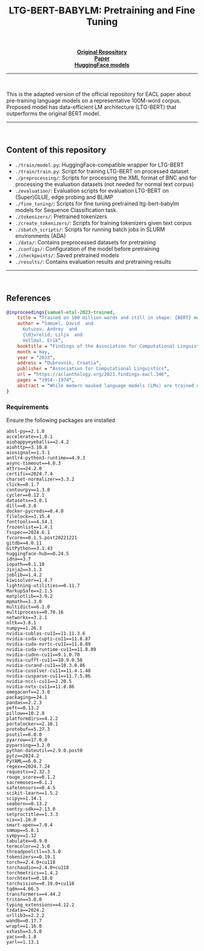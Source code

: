 <h2 align="center"><b><h3>LTG-BERT-BABYLM: Pretraining and Fine Tuning</h3></b></h2><br>

<p align="center">
  <a href="https://github.com/ltgoslo/ltg-bert/tree/main"><b>Original Repository</b></a><br>
  <a href="https://arxiv.org/abs/2303.09859"><b>Paper</b></a><br>
  <a href="https://huggingface.co/ltg/bnc-bert-span"><b>HuggingFace models</b></a>
</p>

<!--
<p align="center">
  <img src="img/overall.png" alt="Illustration of our model." width="720"/>  
</p>
-->
_______

<br>

This is the adapted version of the official repository for EACL paper about pre-training language models on a representative 100M-word corpus. Proposed model has data-efficient LM architecture (LTG-BERT) that outperforms the original BERT model.

_______

<br>

## Content of this repository

- `./train/model.py`: HuggingFace-compatible wrapper for LTG-BERT
- `./train/train.py`: Script for training LTG-BERT on processed dataset
- `./preprocessing/`: Scripts for processing the XML format of BNC and for processing the evaluation datasets (not needed for normal text corpus)
- `./evaluation/`: Evaluation scripts for evaluation LTG-BERT on (Super)GLUE, edge probing and BLiMP
- `./fine_tuning/`: Scripts for fine tuning pretrained ltg-bert-babylm models for Sequence Classification task.
- `./tokenizers/`: Pretrained tokenizers
- `./create_tokenizers/`: Scripts for training tokenizers given text corpus
- `./sbatch_scripts/`: Scripts for running batch jobs in SLURM environments (ADA)
- `./data/`: Contains preprocessed datasets for pretraining
- `./configs/`: Configuration of the model before pretraining
- `./checkpoints/`: Saved pretrained models
- `./results/`: Contains evaluation results and pretraining results

_______

<br>

## References
```bibtex
@inproceedings{samuel-etal-2023-trained,
    title = "Trained on 100 million words and still in shape: {BERT} meets {B}ritish {N}ational {C}orpus",
    author = "Samuel, David  and
      Kutuzov, Andrey  and
      {\O}vrelid, Lilja  and
      Velldal, Erik",
    booktitle = "Findings of the Association for Computational Linguistics: EACL 2023",
    month = may,
    year = "2023",
    address = "Dubrovnik, Croatia",
    publisher = "Association for Computational Linguistics",
    url = "https://aclanthology.org/2023.findings-eacl.146",
    pages = "1954--1974",
    abstract = "While modern masked language models (LMs) are trained on ever larger corpora, we here explore the effects of down-scaling training to a modestly-sized but representative, well-balanced, and publicly available English text source {--} the British National Corpus. We show that pre-training on this carefully curated corpus can reach better performance than the original BERT model. We argue that this type of corpora has great potential as a language modeling benchmark. To showcase this potential, we present fair, reproducible and data-efficient comparative studies of LMs, in which we evaluate several training objectives and model architectures and replicate previous empirical results in a systematic way. We propose an optimized LM architecture called LTG-BERT.",
}
```

### Requirements
Ensure the following packages are installed
```
absl-py==2.1.0
accelerate==1.0.1
aiohappyeyeballs==2.4.2
aiohttp==3.10.8
aiosignal==1.3.1
antlr4-python3-runtime==4.9.3
async-timeout==4.0.3
attrs==24.2.0
certifi==2024.7.4
charset-normalizer==3.3.2
click==8.1.7
contourpy==1.3.0
cycler==0.12.1
datasets==3.0.1
dill==0.3.8
docker-pycreds==0.4.0
filelock==3.15.4
fonttools==4.54.1
frozenlist==1.4.1
fsspec==2024.6.1
fvcore==0.1.5.post20221221
gitdb==4.0.11
GitPython==3.1.43
huggingface-hub==0.24.5
idna==3.7
iopath==0.1.10
Jinja2==3.1.3
joblib==1.4.2
kiwisolver==1.4.7
lightning-utilities==0.11.7
MarkupSafe==2.1.5
matplotlib==3.9.2
mpmath==1.3.0
multidict==6.1.0
multiprocess==0.70.16
networkx==3.2.1
nltk==3.8.1
numpy==1.26.3
nvidia-cublas-cu11==11.11.3.6
nvidia-cuda-cupti-cu11==11.8.87
nvidia-cuda-nvrtc-cu11==11.8.89
nvidia-cuda-runtime-cu11==11.8.89
nvidia-cudnn-cu11==9.1.0.70
nvidia-cufft-cu11==10.9.0.58
nvidia-curand-cu11==10.3.0.86
nvidia-cusolver-cu11==11.4.1.48
nvidia-cusparse-cu11==11.7.5.86
nvidia-nccl-cu11==2.20.5
nvidia-nvtx-cu11==11.8.86
omegaconf==2.3.0
packaging==24.1
pandas==2.2.3
peft==0.13.2
pillow==10.2.0
platformdirs==4.2.2
portalocker==2.10.1
protobuf==5.27.3
psutil==6.0.0
pyarrow==17.0.0
pyparsing==3.2.0
python-dateutil==2.9.0.post0
pytz==2024.2
PyYAML==6.0.2
regex==2024.7.24
requests==2.32.3
rouge_score==0.1.2
sacremoses==0.1.1
safetensors==0.4.5
scikit-learn==1.5.2
scipy==1.14.1
seaborn==0.13.2
sentry-sdk==2.13.0
setproctitle==1.3.3
six==1.16.0
smart-open==7.0.4
smmap==5.0.1
sympy==1.12
tabulate==0.9.0
termcolor==2.5.0
threadpoolctl==3.5.0
tokenizers==0.19.1
torch==2.4.0+cu118
torchaudio==2.4.0+cu118
torchmetrics==1.4.2
torchtext==0.18.0
torchvision==0.19.0+cu118
tqdm==4.66.5
transformers==4.44.2
triton==3.0.0
typing_extensions==4.12.2
tzdata==2024.2
urllib3==2.2.2
wandb==0.17.7
wrapt==1.16.0
xxhash==3.5.0
yacs==0.1.8
yarl==1.13.1
```